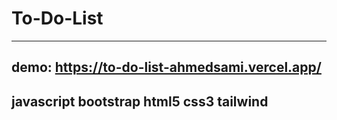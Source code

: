 # To-Do-List

---
demo:
https://to-do-list-ahmedsami.vercel.app/
---
javascript bootstrap html5 css3 tailwind
 ---
